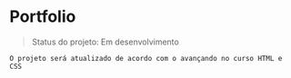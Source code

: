 # Portfolio

> Status do projeto: Em desenvolvimento 

``` 
O projeto será atualizado de acordo com o avançando no curso HTML e CSS
``` 
